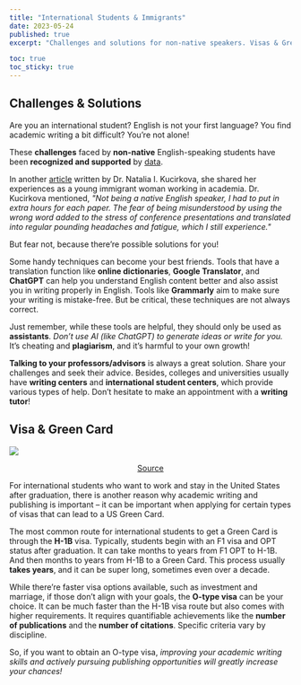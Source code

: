 ```yaml
---
title: "International Students & Immigrants"
date: 2023-05-24
published: true
excerpt: "Challenges and solutions for non-native speakers. Visas & Green Card."

toc: true
toc_sticky: true
---
```


## Challenges & Solutions

Are you an international student? English is not your first language? You find academic writing a bit difficult? You’re not alone! 

These **challenges** faced by **non-native** English-speaking students have been **recognized and supported** by <a href="https://files.eric.ed.gov/fulltext/EJ1052831.pdf">data</a>.

In another <a href="https://www.nature.com/articles/d41586-023-00241-8">article</a> written by Dr. Natalia I. Kucirkova, she shared her experiences as a young immigrant woman working in academia. Dr. Kucirkova mentioned, *"Not being a native English speaker, I had to put in extra hours for each paper. The fear of being misunderstood by using the wrong word added to the stress of conference presentations and translated into regular pounding headaches and fatigue, which I still experience."*

But fear not, because there’re possible solutions for you! 

Some handy techniques can become your best friends. Tools that have a translation function like **online dictionaries**, **Google Translator**, and **ChatGPT** can help you understand English content better and also assist you in writing properly in English. Tools like **Grammarly** aim to make sure your writing is mistake-free. But be critical, these techniques are not always correct.

Just remember, while these tools are helpful, they should only be used as **assistants**. *Don’t use AI (like ChatGPT) to generate ideas or write for you.* It’s cheating and **plagiarism**, and it’s harmful to your own growth!

**Talking to your professors/advisors** is always a great solution. Share your challenges and seek their advice. Besides, colleges and universities usually have **writing centers** and **international student centers**, which provide various types of help. Don’t hesitate to make an appointment with a **writing tutor**!

## Visa & Green Card

<img src="https://cdn-bofje.nitrocdn.com/akABAREbMCBheLcAXBVEnlmzbXBTWhei/assets/images/optimized/rev-3d59f17/blog/wp-content/uploads/2015/10/united-states-visa-and-green-card.jpg">
<p style="text-align:center"><a href="https://www.fileright.com/blog/how-to-determine-the-difference-between-a-visa-and-a-green-card/">Source</a></p>

For international students who want to work and stay in the United States after graduation, there is another reason why academic writing and publishing is important – it can be important when applying for certain types of visas that can lead to a US Green Card.

The most common route for international students to get a Green Card is through the **H-1B** visa. Typically, students begin with an F1 visa and OPT status after graduation. It can take months to years from F1 OPT to H-1B. And then months to years from H-1B to a Green Card. This process usually **takes years**, and it can be super long, sometimes even over a decade.

While there’re faster visa options available, such as investment and marriage, if those don’t align with your goals, the **O-type visa** can be your choice. It can be much faster than the H-1B visa route but also comes with higher requirements. It requires quantifiable achievements like the **number of publications** and the **number of citations**. Specific criteria vary by discipline. 

So, if you want to obtain an O-type visa, *improving your academic writing skills and actively pursuing publishing opportunities will greatly increase your chances!*


